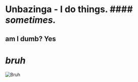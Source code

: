 # Unbazinga - I do things. #### *sometimes.*

## am I dumb? **Yes**


# ***bruh***

![Bruh](https://metrics.lecoq.io/unbazinga?template=classic&base.metadata=0&languages=1&lines=1&activity=1&base=header%2C%20activity%2C%20community%2C%20repositories%2C%20metadata&base.indepth=false&base.hireable=false&base.skip=false&languages=false&languages.ignored=SHADERLAB%2C%20ASP.NET&languages.limit=8&languages.threshold=0%25&languages.other=false&languages.colors=github&languages.sections=most-used&languages.indepth=false&languages.analysis.timeout=15&languages.analysis.timeout.repositories=7.5&languages.categories=markup%2C%20programming&languages.recent.categories=markup%2C%20programming&languages.recent.load=300&languages.recent.days=14&lines=false&lines.sections=base&lines.repositories.limit=4&lines.history.limit=1&activity=false&activity.limit=3&activity.load=300&activity.days=14&activity.visibility=all&activity.timestamps=false&activity.filter=all&config.timezone=Australia%2FAdelaide&config.octicon=true)
